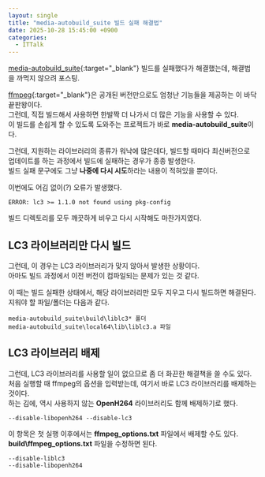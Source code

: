 ```yaml
---
layout: single
title: "media-autobuild_suite 빌드 실패 해결법"
date: 2025-10-28 15:45:00 +0900
categories:
  - ITTalk
---
```


[media-autobuild_suite](https://github.com/m-ab-s/media-autobuild_suite){:target="_blank"} 빌드를 실패했다가 해결했는데, 해결법을 까먹지 않으려 포스팅.

[ffmpeg](https://ffmpeg.org/){:target="_blank"}은 공개된 버전만으로도 엄청난 기능들을 제공하는 이 바닥 끝판왕이다.\
그런데, 직접 빌드해서 사용하면 한발짝 더 나가서 더 많은 기능을 사용할 수 있다.\
이 빌드를 손쉽게 할 수 있도록 도와주는 프로젝트가 바로 **media-autobuild_suite**이다.

그런데, 지원하는 라이브러리의 종류가 워낙에 많은데다, 빌드할 때마다 최신버전으로 업데이트를 하는 과정에서 빌드에 실패하는 경우가 종종 발생한다.\
빌드 실패 문구에도 그냥 **나중에 다시 시도**하라는 내용이 적혀있을 뿐이다.

이번에도 어김 없이(?) 오류가 발생했다.

```text
ERROR: lc3 >= 1.1.0 not found using pkg-config
```

빌드 디렉토리를 모두 깨끗하게 비우고 다시 시작해도 마찬가지였다.

## LC3 라이브러리만 다시 빌드

그런데, 이 경우는 LC3 라이브러리가 맞지 않아서 발생한 상황이다.\
아마도 빌드 과정에서 이전 버전이 컴파일되는 문제가 있는 것 같다.

이 때는 빌드 실패한 상태에서, 해당 라이브러리만 모두 지우고 다시 빌드하면 해결된다.\
지워야 할 파일/폴더는 다음과 같다.

``` text
media-autobuild_suite\build\liblc3* 폴더
media-autobuild_suite\local64\lib\liblc3.a 파일
```

## LC3 라이브러리 배제

그런데, LC3 라이브러리를 사용할 일이 없으므로 좀 더 화끈한 해결책을 쓸 수도 있다.\
처음 실행할 때 ffmpeg의 옵션을 입력받는데, 여기서 바로 LC3 라이브러리를 배제하는 것이다.\
하는 김에, 역시 사용하지 않는 **OpenH264** 라이브러리도 함께 배제하기로 했다.

``` text
--disable-libopenh264 --disable-lc3
```

이 항목은 첫 실행 이후에서는 **ffmpeg_options.txt** 파일에서 배제할 수도 있다.\
**build\ffmpeg_options.txt** 파일을 수정하면 된다.

``` text
--disable-liblc3
--disable-libopenh264
```
